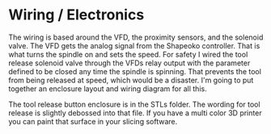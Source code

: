 # Wiring / Electronics
The wiring is based around the VFD, the proximity sensors, and the solenoid valve. The VFD gets the analog signal from the Shapeoko controller. That is what turns the spindle on and sets the speed. For safety I wired the tool release solenoid valve through the VFDs relay output with the parameter defined to be closed any time the spindle is spinning. That prevents the tool from being released at speed, which would be a disaster. I'm going to put together an enclosure layout and wiring diagram for all this.

The tool release button enclosure is in the STLs folder. The wording for tool release is slightly debossed into that file. If you have a multi color 3D printer you can paint that surface in your slicing software.
